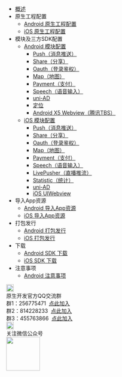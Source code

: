 * [概述](/5PlusDocs/README.md)
* 原生工程配置
  * [Android 原生工程配置](/5PlusDocs/usesdk/android.md)
  * [iOS 原生工程配置](/5PlusDocs/usesdk/ios.md)
* 模块及三方SDK配置
  * [Android 模块配置](/5PlusDocs/usemodule/android.md)
    * [Push（消息推送）](/5PlusDocs/usemodule/androidModuleConfig/push.md)
    * [Share（分享）](/5PlusDocs/usemodule/androidModuleConfig/share.md)
    * [Oauth（登录鉴权）](/5PlusDocs/usemodule/androidModuleConfig/oauth.md)
    * [Map（地图）](/5PlusDocs/usemodule/androidModuleConfig/map.md)
    * [Payment（支付）](/5PlusDocs/usemodule/androidModuleConfig/pay.md)
    * [Speech（语音输入）](/5PlusDocs/usemodule/androidModuleConfig/speech.md)
    * [uni-AD](/5PlusDocs/usemodule/androidModuleConfig/uniad.md)
	* [定位](/5PlusDocs/usemodule/androidModuleConfig/geolocation.md)
	* [Android X5 Webview（腾讯TBS）](/5PlusDocs/usemodule/androidModuleConfig/x5.md)
  * [iOS 模块配置](/5PlusDocs/usemodule/iOSModuleConfig/common.md)
    * [Push（消息推送）](/5PlusDocs/usemodule/iOSModuleConfig/push.md)
    * [Share（分享）](/5PlusDocs/usemodule/iOSModuleConfig/share.md)
    * [Oauth（登录鉴权）](/5PlusDocs/usemodule/iOSModuleConfig/oauth.md)
    * [Map（地图）](/5PlusDocs/usemodule/iOSModuleConfig/map.md)
    * [Payment（支付）](/5PlusDocs/usemodule/iOSModuleConfig/pay.md)
    * [Speech（语音输入）](/5PlusDocs/usemodule/iOSModuleConfig/speech.md)
    * [LivePusher（直播推流）](/5PlusDocs/usemodule/iOSModuleConfig/livepusher.md)
    * [Statistic（统计）](/5PlusDocs/usemodule/iOSModuleConfig/statistic.md)
    * [uni-AD](/5PlusDocs/usemodule/iOSModuleConfig/uniad.md)
    * [iOS UIWebview](/5PlusDocs/usemodule/iOSModuleConfig/uiwebview.md)
* 导入App资源
  * [Android 导入App资源](/5PlusDocs/importfeproject/android.md)
  * [iOS 导入App资源](/5PlusDocs/importfeproject/ios.md)
* 打包发行
  * [Android 打包发行](/5PlusDocs/package/android.md)
  * [iOS 打包发行](/5PlusDocs/package/ios.md)
* 下载
  * [Android SDK 下载](/5PlusDocs/download/android.md)
  * [iOS SDK 下载](/5PlusDocs/download/ios.md)
* 注意事项
  * [Android 注意事项](/5PlusDocs/FAQ/android.md)
<div class="contact-box">
  <div class="contact-item">
    <img src="//img-cdn-qiniu.dcloud.net.cn/uniapp/doc/qq@2x.png" width="20" height="20"/>
    <div class="contact-smg">
      <div>原生开发官方QQ交流群</div>
    <div>群1：256775471 &nbsp;<a target="_blank" href="//shang.qq.com/wpa/qunwpa?idkey=e9a0a98c947bf555cf61cae9c63263561b7424924e0dbb9acb6e8c7c02a8054e">点此加入</a></div>
    <div>群2：814228233 &nbsp;<a target="_blank" href="//shang.qq.com/wpa/qunwpa?idkey=84e520e837b7343e9c3eaf2dc1f298efd88d8275a523a63be391ac11eefa6a77">点此加入</a></div>
    <div>群3：455763866 &nbsp;<a target="_blank" href="//shang.qq.com/wpa/qunwpa?idkey=415e1f1f37db61d842027054917b5b4110b26908463e0689334ec9afacabf01c">点此加入</a></div>
    </div>
  </div>
  <div class="contact-item">
    <img src="//img-cdn-qiniu.dcloud.net.cn/uniapp/doc/weixin@2x.png" width="20" height="20"/>
    <div class="contact-smg">
      <div>关注微信公众号</div>
      <img src="https://img-cdn-qiniu.dcloud.net.cn/uniapp/doc/weixin.jpg" width="90" height="90"/>
    </div>
  </div>
</div>
